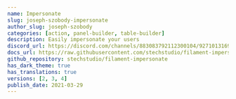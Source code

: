 ```yaml
---
name: Impersonate
slug: joseph-szobody-impersonate
author_slug: joseph-szobody
categories: [action, panel-builder, table-builder]
description: Easily impersonate your users
discord_url: https://discord.com/channels/883083792112300104/927101316990398494
docs_url: https://raw.githubusercontent.com/stechstudio/filament-impersonate/master/README.md
github_repository: stechstudio/filament-impersonate
has_dark_theme: true
has_translations: true
versions: [2, 3, 4]
publish_date: 2021-03-29
---
```

